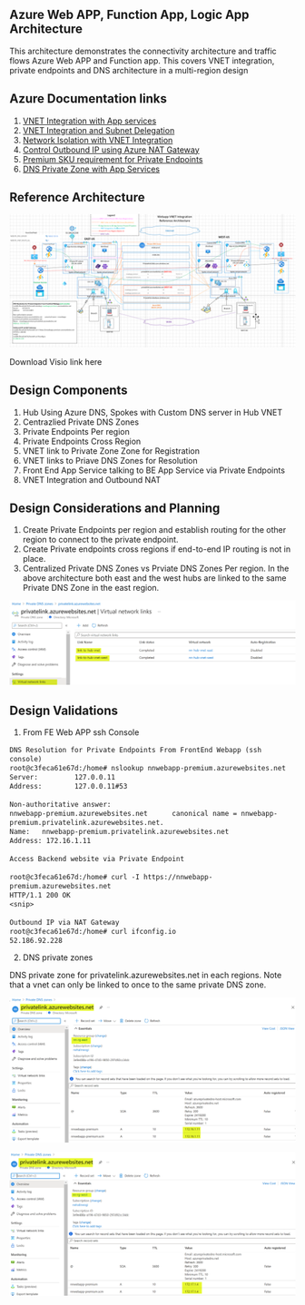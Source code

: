 ## Azure Web APP, Function App, Logic App Architecture

This architecture demonstrates the connectivity architecture and traffic flows Azure Web APP and Function app. This covers VNET integration, private endpoints and DNS architecture in a multi-region design

## Azure Documentation links

1. [VNET Integration with App services](https://docs.microsoft.com/en-us/azure/app-service/web-sites-integrate-with-vnet#how-regional-vnet-integration-works)
2. [VNET Integration and Subnet Delegation](https://docs.microsoft.com/en-us/azure/app-service/web-sites-integrate-with-vnet)
3. [Network Isolation with VNET Integration](https://docs.microsoft.com/en-us/azure/virtual-network/vnet-integration-for-azure-services)
4. [Control Outbound IP using Azure NAT Gateway](https://docs.microsoft.com/en-us/azure/azure-functions/functions-how-to-use-nat-gateway)
5. [Premium SKU requirement for Private Endpoints](https://docs.microsoft.com/en-us/azure/app-service/networking/private-endpoint)
6. [DNS Private Zone with App Services](https://docs.microsoft.com/en-us/azure/app-service/web-sites-integrate-with-vnet#azure-dns-private-zones)

## Reference Architecture

![APIM Architecture](images/app-service.png)

Download Visio link here

## Design Components

1. Hub Using Azure DNS, Spokes with Custom DNS server in Hub VNET
2. Centrazlied Private DNS Zones
3. Private Endpoints Per region
4. Private Endpoints Cross Region
5. VNET link to Private Zone Zone for Registration
6. VNET links to Priave DNS Zones for Resolution
7. Front End App Service talking to BE App Service via Private Endpoints
8. VNET Integration and Outbound NAT

## Design Considerations and Planning

1. Create Private Endpoints per region and establish routing for the other region to connect to the private endpoint.
2. Create Private endpoints cross regions if end-to-end IP routing is not in place.
3. Centralized Private DNS Zones vs Prviate DNS Zones Per region. In the above architecture both east and the west hubs are linked to the same Private DNS Zone in the east region.

![DNS Zone VNET links](images/vnet-link-dns-zone.png)

## Design Validations

1. From FE Web APP ssh Console

```
DNS Resolution for Private Endpoints From FrontEnd Webapp (ssh console)
root@c3feca61e67d:/home# nslookup nnwebapp-premium.azurewebsites.net
Server:         127.0.0.11
Address:        127.0.0.11#53

Non-authoritative answer:
nnwebapp-premium.azurewebsites.net      canonical name = nnwebapp-premium.privatelink.azurewebsites.net.
Name:   nnwebapp-premium.privatelink.azurewebsites.net
Address: 172.16.1.11

Access Backend website via Private Endpoint

root@c3feca61e67d:/home# curl -I https://nnwebapp-premium.azurewebsites.net
HTTP/1.1 200 OK
<snip>

Outbound IP via NAT Gateway
root@c3feca61e67d:/home# curl ifconfig.io
52.186.92.228
```

2. DNS private zones

DNS private zone for privatelink.azurewebsites.net in each regions. Note that a vnet can only be linked to once to the same private DNS zone.

![East DNS Zone](images/east-dns-zone.png)

![West DNS Zone](images/west-dns-zone.png)
